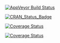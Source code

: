 [![AppVeyor Build Status](https://ci.appveyor.com/api/projects/status/github/<USERNAME>/<REPO>?branch=master&svg=true)](https://ci.appveyor.com/project/<USERNAME>/<REPO>)

[![CRAN\_Status\_Badge](http://www.r-pkg.org/badges/version/fbsites)](http://cran.r-project.org/package=fbsites)

[![Coverage Status](https://img.shields.io/coveralls/<USERNAME>/<REPO>.svg)](https://coveralls.io/r/<USERNAME>/<REPO>?branch=master)

[![Coverage Status](https://img.shields.io/codecov/c/github/<USERNAME>/<REPO>/master.svg)](https://codecov.io/github/<USERNAME>/<REPO>?branch=master)
